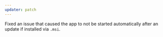 ```yaml
---
updater: patch
---
```


Fixed an issue that caused the app to not be started automatically after an update if installed via `.msi`.
